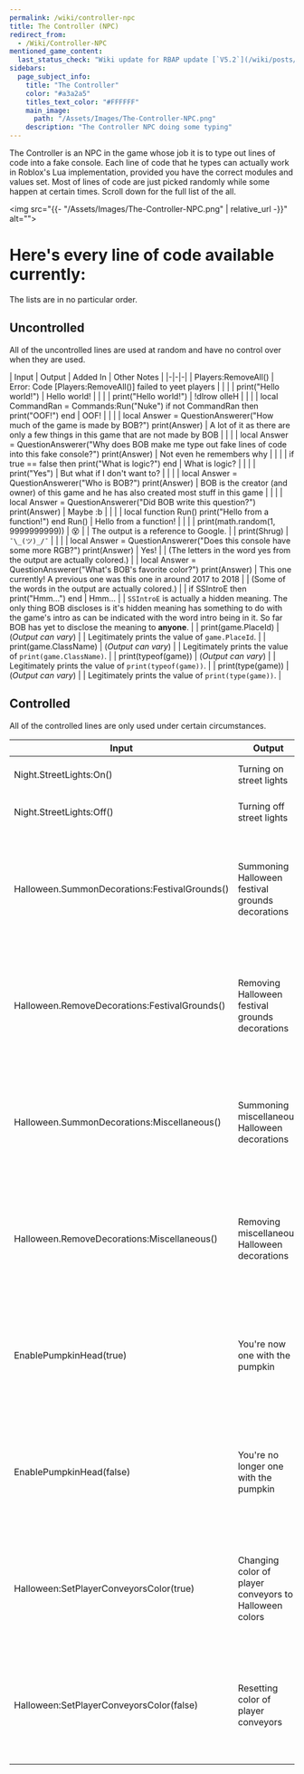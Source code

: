 ```yaml
---
permalink: /wiki/controller-npc
title: The Controller (NPC)
redirect_from:
  - /Wiki/Controller-NPC
mentioned_game_content:
  last_status_check: "Wiki update for RBAP update [`V5.2`](/wiki/posts/update-log/5-2-0)"
sidebars:
  page_subject_info:
    title: "The Controller"
    color: "#a3a2a5"
    titles_text_color: "#FFFFFF"
    main_image:
      path: "/Assets/Images/The-Controller-NPC.png"
    description: "The Controller NPC doing some typing"
---
```


The Controller is an NPC in the game whose job it is to type out lines of code into a fake console. Each line of code that he types can actually work in Roblox's Lua implementation, provided you have the correct modules and values set. Most of lines of code are just picked randomly while some happen at certain times. Scroll down for the full list of the all.

<img src="{{- "/Assets/Images/The-Controller-NPC.png" | relative_url -}}" alt="">

# Here's every line of code available currently:

The lists are in no particular order.

## Uncontrolled

All of the uncontrolled lines are used at random and have no control over when they are used.

| Input																														| Output																						| Added In | Other Notes |
|-|-|-|
| Players:RemoveAll()																										| Error: Code [Players:RemoveAll()] failed to yeet players										| |  |
| print("Hello world!")																										| Hello world!																					| |  |
| print("Hello world!")																										| !dlrow olleH																					| |  |
| local CommandRan = Commands:Run("Nuke") if not CommandRan then print("OOF!") end											| OOF!																							| |  |
| local Answer = QuestionAnswerer("How much of the game is made by BOB?") print(Answer)										| A lot of it as there are only a few things in this game that are not made by BOB				| |  |
| local Answer = QuestionAnswerer("Why does BOB make me type out fake lines of code into this fake console?") print(Answer)	| Not even he remembers why																		| |  |
| if true == false then print("What is logic?") end																			| What is logic?																				| |  |
| print("Yes")																												| But what if I don't want to?																	| |  |
| local Answer = QuestionAnswerer("Who is BOB?") print(Answer)																| BOB is the creator (and owner) of this game and he has also created most stuff in this game	| |  |
| local Answer = QuestionAnswerer("Did BOB write this question?") print(Answer)												| Maybe :b																						| |  |
| local function Run() print("Hello from a function!") end Run()															| Hello from a function!																		| |  |
| print(math.random(1, 9999999999))																							| 😵																							| | The output is a reference to Google. |
| print(Shrug)																												| `¯\_(ツ)_/¯`																					| |  |
| local Answer = QuestionAnswerer("Does this console have some more RGB?") print(Answer)									| Yes!																							| | (The letters in the word yes from the output are actually colored.) |
| local Answer = QuestionAnswerer("What's BOB's favorite color?") print(Answer)												| This one currently! A previous one was this one in around 2017 to 2018						| | (Some of the words in the output are actually colored.) |
| if SSIntroE then print("Hmm...") end																						| Hmm...																						| | `SSIntroE` is actually a hidden meaning. The only thing BOB discloses is it's hidden meaning has something to do with the game's intro as can be indicated with the word intro being in it. So far BOB has yet to disclose the meaning to **anyone**. |
| print(game.PlaceId)																										| (*Output can vary*)																			| | Legitimately prints the value of `game.PlaceId`. |
| print(game.ClassName)																										| (*Output can vary*)																			| | Legitimately prints the value of `print(game.ClassName)`. |
| print(typeof(game))																										| (*Output can vary*)																			| | Legitimately prints the value of `print(typeof(game))`. |
| print(type(game))																											| (*Output can vary*)																			| | Legitimately prints the value of `print(type(game))`. |

## Controlled

All of the controlled lines are only used under certain circumstances.

| Input											| Output													| Used When																																												| Added In															| Other Notes |
|-|-|-|-|-|
| Night.StreetLights:On()						| Turning on street lights									| When the street lights are to be turned on.																																			| [`V5`]({{- "/wiki/posts/update-log/5-0-0" | relative_url -}})		|  |
| Night.StreetLights:Off()						| Turning off street lights									| When the street lights are to be turned off.																																			| [`V5`]({{- "/wiki/posts/update-log/5-0-0" | relative_url -}})		|  |
| Halloween.SummonDecorations:FestivalGrounds()	| Summoning Halloween festival grounds decorations			| In a certain sequence in a chain of animations related to the placing of [Halloween decorations]({{- "/wiki/timed-changes#halloween-decorations-get-placed" | relative_url -}}).		| [`V5.3`]({{- "/wiki/posts/update-log/5-3-0" | relative_url -}})	|  |
| Halloween.RemoveDecorations:FestivalGrounds()	| Removing Halloween festival grounds decorations			| In a certain sequence in a chain of animations related to the removing of [Halloween decorations]({{- "/wiki/timed-changes#halloween-decorations-get-placed" | relative_url -}}).		| [`V5.3`]({{- "/wiki/posts/update-log/5-3-0" | relative_url -}})	|  |
| Halloween.SummonDecorations:Miscellaneous()	| Summoning miscellaneous Halloween decorations				| In a certain sequence in a chain of animations related to the placing of [Halloween decorations]({{- "/wiki/timed-changes#halloween-decorations-get-placed" | relative_url -}}).		| [`V5.3`]({{- "/wiki/posts/update-log/5-3-0" | relative_url -}})	|  |
| Halloween.RemoveDecorations:Miscellaneous()	| Removing miscellaneous Halloween decorations				| In a certain sequence in a chain of animations related to the removing of [Halloween decorations]({{- "/wiki/timed-changes#halloween-decorations-get-placed" | relative_url -}}). 	| [`V5.3`]({{- "/wiki/posts/update-log/5-3-0" | relative_url -}})	|  |
| EnablePumpkinHead(true)						| You're now one with the pumpkin							| In a certain sequence in a chain of animations related to the placing of [Halloween decorations]({{- "/wiki/timed-changes#halloween-decorations-get-placed" | relative_url -}}).		| [`V5.3`]({{- "/wiki/posts/update-log/5-3-0" | relative_url -}})	|  |
| EnablePumpkinHead(false)						| You're no longer one with the pumpkin						| In a certain sequence in a chain of animations related to the removing of [Halloween decorations]({{- "/wiki/timed-changes#halloween-decorations-get-placed" | relative_url -}}). 	| [`V5.3`]({{- "/wiki/posts/update-log/5-3-0" | relative_url -}})	|  |
| Halloween:SetPlayerConveyorsColor(true)		| Changing color of player conveyors to Halloween colors	| In a certain sequence in a chain of animations related to the placing of [Halloween decorations]({{- "/wiki/timed-changes#halloween-decorations-get-placed" | relative_url -}}).		| [`V5.3`]({{- "/wiki/posts/update-log/5-3-0" | relative_url -}})	|  |
| Halloween:SetPlayerConveyorsColor(false)		| Resetting color of player conveyors						| In a certain sequence in a chain of animations related to the removing of [Halloween decorations]({{- "/wiki/timed-changes#halloween-decorations-get-placed" | relative_url -}}). 	| [`V5.3`]({{- "/wiki/posts/update-log/5-3-0" | relative_url -}})	|  |
